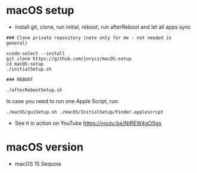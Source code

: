 # macOS setup

* install git, clone, run initial, reboot, run afterReboot and let all apps sync

```
### Clone private repository (note only for me - not needed in general)

xcode-select --install
git clone https://github.com/jorycz/macOS-setup
cd macOS-setup
./initialSetup.sh

### REBOOT

./afterRebootSetup.sh
```

In case you need to run one Apple Script, run:
```
./macOS/guiSetup.sh ./macOS/InitialSetup/Finder.applescript
```

* See it in action on YouTube https://youtu.be/NtREW4gOSgs

# macOS version

* macOS 15 Sequoia

